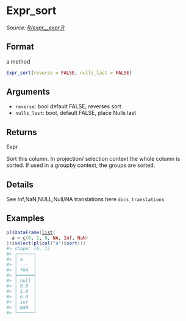 # Expr_sort

*Source: [R/expr__expr.R](https://github.com/pola-rs/r-polars/tree/main/R/expr__expr.R)*

## Format

a method

```r
Expr_sort(reverse = FALSE, nulls_last = FALSE)
```

## Arguments

- `reverse`: bool default FALSE, reverses sort
- `nulls_last`: bool, default FALSE, place Nulls last

## Returns

Expr

Sort this column. In projection/ selection context the whole column is sorted. If used in a groupby context, the groups are sorted.

## Details

See Inf,NaN,NULL,Null/NA translations here `docs_translations`

## Examples

<pre class='r-example'><code><span class='r-in'><span><span class='va'>pl</span><span class='op'>$</span><span class='fu'>DataFrame</span><span class='op'>(</span><span class='fu'><a href='https://rdrr.io/r/base/list.html'>list</a></span><span class='op'>(</span></span></span>
<span class='r-in'><span>  a <span class='op'>=</span> <span class='fu'><a href='https://rdrr.io/r/base/c.html'>c</a></span><span class='op'>(</span><span class='fl'>6</span>, <span class='fl'>1</span>, <span class='fl'>0</span>, <span class='cn'>NA</span>, <span class='cn'>Inf</span>, <span class='cn'>NaN</span><span class='op'>)</span></span></span>
<span class='r-in'><span><span class='op'>)</span><span class='op'>)</span><span class='op'>$</span><span class='fu'>select</span><span class='op'>(</span><span class='va'>pl</span><span class='op'>$</span><span class='fu'>col</span><span class='op'>(</span><span class='st'>"a"</span><span class='op'>)</span><span class='op'>$</span><span class='fu'>sort</span><span class='op'>(</span><span class='op'>)</span><span class='op'>)</span></span></span>
<span class='r-out co'><span class='r-pr'>#&gt;</span> shape: (6, 1)</span>
<span class='r-out co'><span class='r-pr'>#&gt;</span> ┌──────┐</span>
<span class='r-out co'><span class='r-pr'>#&gt;</span> │ a    │</span>
<span class='r-out co'><span class='r-pr'>#&gt;</span> │ ---  │</span>
<span class='r-out co'><span class='r-pr'>#&gt;</span> │ f64  │</span>
<span class='r-out co'><span class='r-pr'>#&gt;</span> ╞══════╡</span>
<span class='r-out co'><span class='r-pr'>#&gt;</span> │ null │</span>
<span class='r-out co'><span class='r-pr'>#&gt;</span> │ 0.0  │</span>
<span class='r-out co'><span class='r-pr'>#&gt;</span> │ 1.0  │</span>
<span class='r-out co'><span class='r-pr'>#&gt;</span> │ 6.0  │</span>
<span class='r-out co'><span class='r-pr'>#&gt;</span> │ inf  │</span>
<span class='r-out co'><span class='r-pr'>#&gt;</span> │ NaN  │</span>
<span class='r-out co'><span class='r-pr'>#&gt;</span> └──────┘</span>
 </code></pre>
